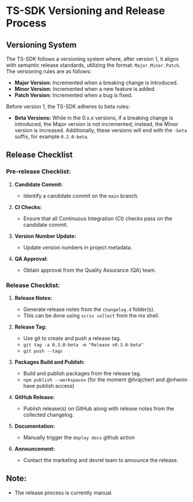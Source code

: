 # TS-SDK Versioning and Release Process

## Versioning System

The TS-SDK follows a versioning system where, after version 1, it aligns with semantic release standards, utilizing the format: `Major.Minor.Patch`. The versioning rules are as follows:

- **Major Version:** Incremented when a breaking change is introduced.
- **Minor Version:** Incremented when a new feature is added.
- **Patch Version:** Incremented when a bug is fixed.

Before version 1, the TS-SDK adheres to beta rules:

- **Beta Versions:** While in the 0.x.x versions, if a breaking change is introduced, the Major version is not incremented; instead, the Minor version is increased. Additionally, these versions will end with the `-beta` suffix, for example `0.2.0-beta`.

## Release Checklist

### Pre-release Checklist:

1. **Candidate Commit:**

    - Identify a candidate commit on the `main` branch.

2. **CI Checks:**

    - Ensure that all Continuous Integration (CI) checks pass on the candidate commit.

3. **Version Number Update:**

    - Update version numbers in project metadata.

4. **QA Approval:**
    
    - Obtain approval from the Quality Assurance (QA) team.

### Release Checklist:

1. **Release Notes:**

    - Generate release notes from the `changelog.d` folder(s).
    - This can be done using `scriv collect` from the nix shell.

2. **Release Tag:**

    - Use git to create and push a release tag.
    - `git tag -a 0.3.0-beta -m "Release v0.3.0-beta"`
    - `git push --tags`

3. **Packages Build and Publish:**

    - Build and publish packages from the release tag.
    - `npm publish --workspaces` (for the moment @hrajchert and @nhenin have publish access)

4. **GitHub Release:**

    - Publish release(s) on GitHub along with release notes from the collected changelog.

5. **Documentation:**

    - Manually trigger the `deploy docs` github action

6. **Announcement:**
    
    - Contact the marketing and devrel team to announce the release.

## Note:

- The release process is currently manual.
